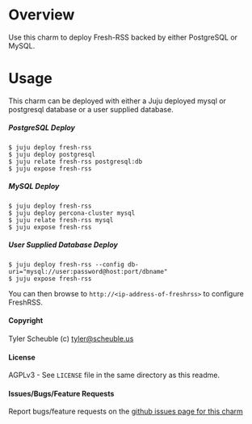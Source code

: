 # Overview
Use this charm to deploy Fresh-RSS backed by either PostgreSQL or MySQL.

# Usage
This charm can be deployed with either a Juju deployed mysql or postgresql database or
a user supplied database.

##### PostgreSQL Deploy

    $ juju deploy fresh-rss
    $ juju deploy postgresql
    $ juju relate fresh-rss postgresql:db
    $ juju expose fresh-rss

##### MySQL Deploy

    $ juju deploy fresh-rss
    $ juju deploy percona-cluster mysql
    $ juju relate fresh-rss mysql
    $ juju expose fresh-rss

##### User Supplied Database Deploy

    $ juju deploy fresh-rss --config db-uri="mysql://user:password@host:port/dbname"
    $ juju expose fresh-rss


You can then browse to `http://<ip-address-of-freshrss>` to configure FreshRSS.

#### Copyright
Tyler Scheuble (c) <tyler@scheuble.us>

#### License
AGPLv3 - See `LICENSE` file in the same directory as this readme.

#### Issues/Bugs/Feature Requests
Report bugs/feature requests on the [github issues page for this charm](https://github.com/tylerscheuble/juju-charm-fresh-rss/issues)
